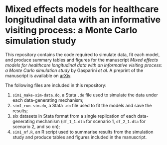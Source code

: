 # Mixed effects models for healthcare longitudinal data with an informative visiting process: a Monte Carlo simulation study

This repository contains the code required to simulate data, fit each model, and produce summary tables and figures for the manuscript _Mixed effects models for healthcare longitudinal data with an informative visiting process: a Monte Carlo simulation study_ by Gasparini _et al_. A preprint of the manuscript is available on [arXiv](https://arxiv.org/abs/1808.00419).

The following files are included in this repository:

1. `sim1_make-sim-data.do`, a Stata `.do` file used to simulate the data under each data-generating mechanism;
2. `sim1_run-sim.do`, a Stata `.do` file used to fit the models and save the results;
3. six datasets in Stata format from a single replication of each data-generating mechanism (`df_1_1.dta` for scenario 1, `df_2_1.dta` for scenario 2, and so on);
4. `sim1_mf.R`, an R script used to summarise results from the simulation study and produce tables and figures included in the manuscript.
